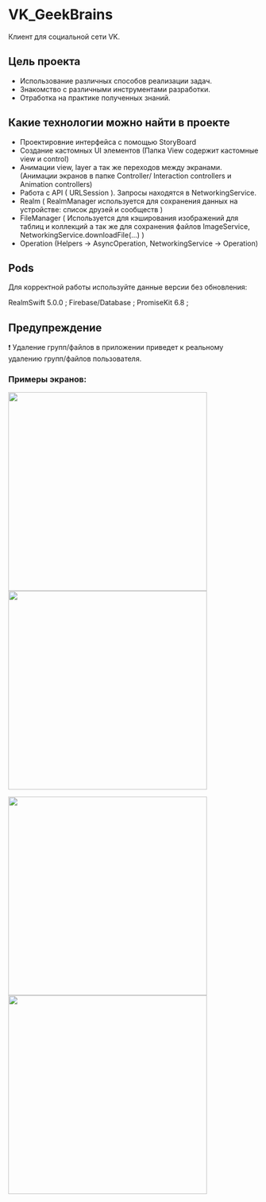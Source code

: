 # VK_GeekBrains
Клиент для социальной сети VK.

## Цель проекта 
- Использование различных способов реализации задач. 
- Знакомство с различными инструментами разработки.
- Отработка на практике полученных знаний. 

## Какие технологии можно найти в проекте 
- Проектировние интерфейса с помощью StoryBoard
- Создание кастомных UI элементов (Папка View содержит кастомные view и control)
- Анимации view, layer а так же переходов между экранами. (Анимации экранов в папке Controller/ Interaction controllers и Animation controllers)
- Работа с API ( URLSession ). Запросы находятся в NetworkingService.
- Realm ( RealmManager используется для сохранения данных на устройстве: список друзей и сообществ )
- FileManager ( Используется для кэширования изображений для таблиц и коллекций а так же для сохранения файлов ImageService, NetworkingService.downloadFile(...) )
- Operation (Helpers -> AsyncOperation, NetworkingService -> Operation)

## Pods 
Для корректной работы используйте данные версии без обновления: 
  
  RealmSwift 5.0.0 ;
  Firebase/Database ;
  PromiseKit 6.8 ;
  
## Предупреждение 

❗️ Удаление групп/файлов в приложении приведет к реальному удалению групп/файлов пользователя. 

### Примеры экранов:

<img src="./Screens/File.png" width="400" />      <img src="./Screens/Groups.png" width="400" /> 


<img src="./Screens/Loading.png" width="400" />     <img src="./Screens/PresenterPhoto.png" width="400" />
  
